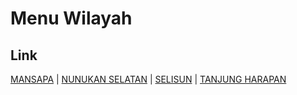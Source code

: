 # Menu Wilayah

## Link

[MANSAPA](https://github.com/gigit-pemilu/pemilu-2024-65-kalimantan-utara/tree/main/pileg-dpr/hitung-suara/sub/65-kalimantan-utara/sub/03-nunukan/sub/09-nunukan-selatan/sub/1003-mansapa)
 | 
[NUNUKAN SELATAN](https://github.com/gigit-pemilu/pemilu-2024-65-kalimantan-utara/tree/main/pileg-dpr/hitung-suara/sub/65-kalimantan-utara/sub/03-nunukan/sub/09-nunukan-selatan/sub/1002-nunukan-selatan)
 | 
[SELISUN](https://github.com/gigit-pemilu/pemilu-2024-65-kalimantan-utara/tree/main/pileg-dpr/hitung-suara/sub/65-kalimantan-utara/sub/03-nunukan/sub/09-nunukan-selatan/sub/1001-selisun)
 | 
[TANJUNG HARAPAN](https://github.com/gigit-pemilu/pemilu-2024-65-kalimantan-utara/tree/main/pileg-dpr/hitung-suara/sub/65-kalimantan-utara/sub/03-nunukan/sub/09-nunukan-selatan/sub/1004-tanjung-harapan)

